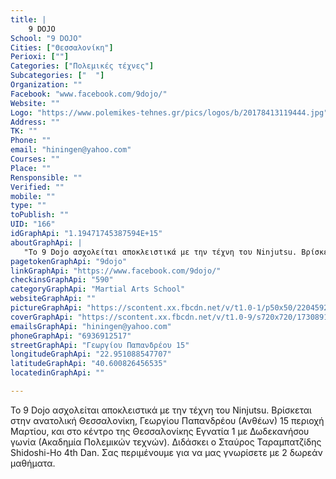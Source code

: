 ```yaml
---
title: |
    9 DOJO
School: "9 DOJO"
Cities: ["Θεσσαλονίκη"]
Perioxi: [""]
Categories: ["Πολεμικές τέχνες"]
Subcategories: ["  "]
Organization: ""
Facebook: "www.facebook.com/9dojo/"
Website: ""
Logo: "https://www.polemikes-tehnes.gr/pics/logos/b/20178413119444.jpg"
Address: ""
TK: ""
Phone: ""
email: "hiningen@yahoo.com"
Courses: ""
Place: ""
Rensponsible: ""
Verified: ""
mobile: ""
type: ""
toPublish: ""
UID: "166"
idGraphApi: "1.19471745387594E+15"
aboutGraphApi: | 
   "Το 9 Dojo ασχολείται αποκλειστικά με την τέχνη του Ninjutsu. Βρίσκεται και ανατολικά και στο κέντρο της Θεσσαλονίκης. "
pagetokenGraphApi: "9dojo"
linkGraphApi: "https://www.facebook.com/9dojo/"
checkinsGraphApi: "590"
categoryGraphApi: "Martial Arts School"
websiteGraphApi: ""
pictureGraphApi: "https://scontent.xx.fbcdn.net/v/t1.0-1/p50x50/22045924_1854687454545600_6045382649454199755_n.jpg?oh=ea000eb8127a7a1536a5c10c81129786&amp;oe=5B4A9ACE"
coverGraphApi: "https://scontent.xx.fbcdn.net/v/t1.0-9/s720x720/17308912_1636039103077104_6135362646796247503_n.jpg?oh=394b8ab3cd16ad234e53867b1a69ffd5&amp;oe=5B3980DF"
emailsGraphApi: "hiningen@yahoo.com"
phoneGraphApi: "6936912517"
streetGraphApi: "Γεωργίου Παπανδρέου 15"
longitudeGraphApi: "22.951088547707"
latitudeGraphApi: "40.600826456535"
locatedinGraphApi: ""

---
```


Το 9 Dojo ασχολείται αποκλειστικά με την τέχνη του Ninjutsu. Βρίσκεται στην ανατολική Θεσσαλονίκη, Γεωργίου Παπανδρέου (Ανθέων) 15 περιοχή Μαρτίου, και στο κέντρο της Θεσσαλονίκης Εγνατία 1 με Δωδεκανήσου γωνία (Ακαδημία Πολεμικών τεχνών). Διδάσκει ο Σταύρος Ταραμπατζίδης Shidoshi-Ho 4th Dan. Σας περιμένουμε για να μας γνωρίσετε με 2 δωρεάν μαθήματα.

